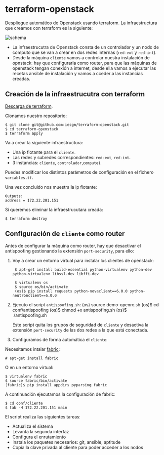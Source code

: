 # terraform-openstack

Despliegue automático de Openstack usando terraform. La infraestructura que creamos con terraform es la siguiente:

![schema](https://github.com/iesgn/terraform-openstack/raw/master/img/tos.png)

* La infraestrucutra de Openstack consta de un controlador y un nodo de computo que se van a crear en dos redes internas (`red-ext` y `red-int`).
* Desde la máquina `cliente` vamos a controlar nuestra instalación de opnstack: hay que configurarla como router, para que las máquinas de openstack tengan conexión a internet, desde ella vamos a ejecutar las recetas ansible de instalación y vamos a cceder a las instancias creadas.

## Creación de la infraestrucutra con terraform

[Descarga de terraform](https://www.terraform.io/downloads.html).

Clonamos nuestro repositorio:

	$ git clone git@github.com:iesgn/terraform-openstack.git
	$ cd terraform-openstack
	$ terraform apply

Va a crear la siguiente infraestructura:

* Una ip flotante para el `cliente`.
* Las redes y subredes correspondientes: `red-ext`, `red-int`.
* 3 instancias: `cliente`, `controlador`,`compute1`

Puedes modificar los distintos parámetros de configuración en el fichero `variables.tf`.

Una vez concluido nos muestra la ip flotante:

	Outputs:
	address = 172.22.201.151

Si queremos eliminar la infraestrucutara creada:

	$ terraform destroy

## Configuración de `cliente` como router



Antes de configurar la máquina como router, hay que desactivar el antispoofing gestionando la extensión `port-security`, para ello:

1) Voy a crear un entorno virtual para instalar los clientes de openstack:

		$ apt-get install build-essential python-virtualenv python-dev python-virtualenv libssl-dev libffi-dev

		$ virtualenv os
		$ source os/bin/activate
		(os)$ pip install requests python-novaclient==6.0.0 python-neutronclient==6.0.0

2) Ejecuto el script `antispoofing.sh`:
		(os) source demo-openrc.sh
		(os)$ cd conf/antispoofing
		(os)$ chmod +x antispoofing.sh
		(os)$ ./antispoofing.sh

	Este script quita los grupos de seguridad de `cliente` y desactiva la extensión `port-security` de las dos redes a la que está conectada.


3) Configuramos de forma automática el `cliente`:

Necesitamos intalar [fabric](http://www.fabfile.org/):

	# apt-get install fabric

O en un entorno virtual:

	$ virtualenv fabric
	$ source fabric/bin/activate
	(fabric)$ pip install appdirs pyparsing fabric  

A continuación ejecutamos la configuración de fabric:

	$ cd conf/cliente
	$ tab -H 172.22.201.151 main

El script realiza las siguientes tareas:

* Actualiza el sistema
* Levanta la segunda interfaz
* Configura el enrutamiento 
* Instala los paquetes necesarios: git, ansible, aptitude
* Copia la clave privada al cliente para poder acceder a los nodos